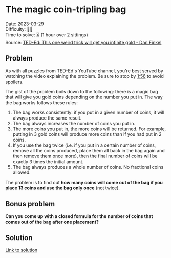 # The magic coin-tripling bag

Date: 2023-03-29\
Difficulty: 🧠🧠\
Time to solve: ⏳ (1 hour over 2 sittings)\
Source: [TED-Ed: This one weird trick will get you infinite gold - Dan Finkel](https://www.youtube.com/watch?v=qgvmJTmJIKs)

## Problem

As with all puzzles from TED-Ed's YouTube channel, you're best served by watching the video explaining the problem. Be sure to stop by [1:56](https://youtu.be/qgvmJTmJIKs?t=116) to avoid spoilers.

The gist of the problem boils down to the following: there is a magic bag that will give you gold coins depending on the number you put in. The way the bag works follows these rules:

1. The bag works consistently: if you put in a given number of coins, it will always produce the same result.
2. The bag always increases the number of coins you put in.
3. The more coins you put in, the more coins will be returned. For example, putting in 3 gold coins will produce more coins than if you had put in 2 coins.
4. If you use the bag twice (i.e. if you put in a certain number of coins, remove all the coins produced, place them all back in the bag again and then remove them once more), then the final number of coins will be exactly 3 times the initial amount.
5. The bag always produces a whole number of coins. No fractional coins allowed.

The problem is to find out **how many coins will come out of the bag if you place 13 coins and use the bag only once** (not twice).

## Bonus problem

**Can you come up with a closed formula for the number of coins that comes out of the bag after one placement?**

## Solution

[Link to solution](Solution/README.md)
